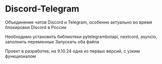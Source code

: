 # Discord-Telegram
Объединение чатов Discord и Telegram, особенно актуально во время блокировки Discord в России

Необходимо установить библиотеки pytelegrambotapi, nextcord, asyncio, заполнить переменные
Запускать оба файла

Проект в разработке, на 9.10.24 одна из первых версий, с узким функционалом
